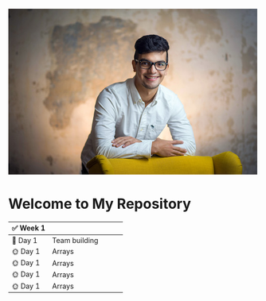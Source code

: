 ![alt text](oscar.jpg)
# Welcome to My Repository



| :white_check_mark: **Week 1** |||||
| ---- |---- |----- |----- |----- |
| :wrench: Day 1 |Team building|
| :sun_with_face: Day 1 |Arrays|
| :sun_with_face: Day 1 |Arrays|
| :sun_with_face: Day 1 |Arrays|
| :sun_with_face: Day 1 |Arrays|






